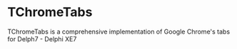 # TChromeTabs
TChromeTabs is a comprehensive implementation of Google Chrome's tabs for Delph7 - Delphi XE7
